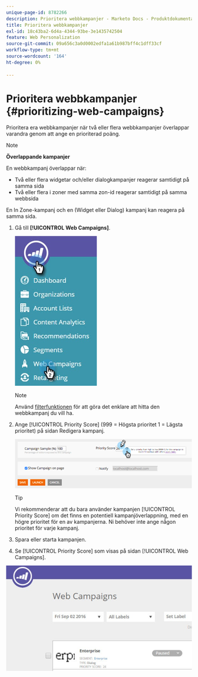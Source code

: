 ```yaml
---
unique-page-id: 8782266
description: Prioritera webbkampanjer - Marketo Docs - Produktdokumentation
title: Prioritera webbkampanjer
exl-id: 18c43ba2-6d4a-4344-93be-3e1435742504
feature: Web Personalization
source-git-commit: 09a656c3a0d0002edfa1a61b987bff4c1dff33cf
workflow-type: tm+mt
source-wordcount: '164'
ht-degree: 0%

---
```


# Prioritera webbkampanjer {#prioritizing-web-campaigns}

Prioritera era webbkampanjer när två eller flera webbkampanjer överlappar varandra genom att ange en prioriterad poäng.

>[!NOTE]
>
>**Överlappande kampanjer**
>
>En webbkampanj överlappar när:
>
>* Två eller flera widgetar och/eller dialogkampanjer reagerar samtidigt på samma sida
>* Två eller flera i zoner med samma zon-id reagerar samtidigt på samma webbsida
>
>En In Zone-kampanj och en (Widget eller Dialog) kampanj kan reagera på samma sida.

1. Gå till **[!UICONTROL Web Campaigns]**.

   ![](assets/web-campaigns-hand-6.jpg)

   >[!NOTE]
   >
   >Använd [filterfunktionen](/help/marketo/product-docs/web-personalization/working-with-web-campaigns/filter-web-campaigns.md) för att göra det enklare att hitta den webbkampanj du vill ha.

1. Ange [!UICONTROL Priority Score] (999 = Högsta prioritet 1 = Lägsta prioritet) på sidan Redigera kampanj.

   ![](assets/image2015-7-9-20-3a20-3a58.png)

   >[!TIP]
   >
   >Vi rekommenderar att du bara använder kampanjen [!UICONTROL Priority Score] om det finns en potentiell kampanjöverlappning, med en högre prioritet för en av kampanjerna. Ni behöver inte ange någon prioritet för varje kampanj.

1. Spara eller starta kampanjen.

1. Se [!UICONTROL Priority Score] som visas på sidan [!UICONTROL Web Campaigns].

![](assets/web-campaign-priority-score.jpg)
